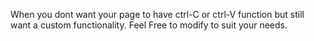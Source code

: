 When you dont want your page to have ctrl-C or ctrl-V function but still want a custom functionality.
Feel Free to modify to suit your needs.
